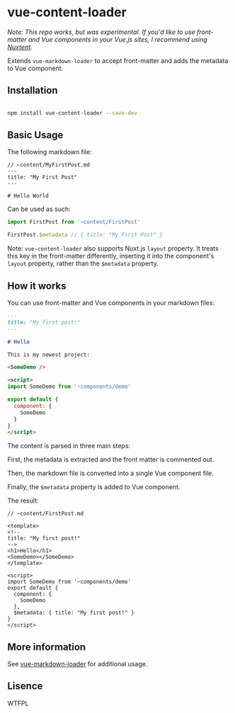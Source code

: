 # vue-content-loader


*Note: This repo works, but was experimental. If you'd like to use front-matter and Vue components in your Vue.js sites, I recommend using [Nuxtent](https://github.com/nuxt-community/nuxtent).*

Extends `vue-markdown-loader` to accept front-matter and adds the metadata to Vue component.

## Installation

```bash

npm install vue-content-loader --save-dev

```

## Basic Usage

The following markdown file:

```
// ~content/MyFirstPost.md
---
title: "My First Post"
---

# Hello World

```

Can be used as such:

```js
import FirstPost from '~content/FirstPost'

FirstPost.$metadata // { title: "My First Post" }
```

Note: `vue-content-loader` also supports Nuxt.js `layout` property. It treats
this key in the front-matter differently, inserting it into the component's `layout` property, rather than the `$metadata` property.

## How it works

You can use front-matter and Vue components in your markdown files:

```md
---
title: "My first post!"
---

# Hello

This is my newest project:

<SomeDemo />

<script>
import SomeDemo from '~components/demo'

export default {
  component: {
    SomeDemo
  }
}
</script>
```

The content is parsed in three main steps:

First, the metadata is extracted and the front matter is commented out.

Then, the markdown file is converted into a single Vue component file.

Finally, the `$metadata` property is added to Vue component.

The result:

```
// ~content/FirstPost.md

<template>
<!--
title: "My first post!"
-->
<h1>Hello</h1>
<SomeDemo></SomeDemo>
</template>

<script>
import SomeDemo from '~components/demo'
export default {
  component: {
    SomeDemo
  },
  $metadata: { title: "My first post!" }
}
</script>
```

## More information

See [vue-markdown-loader](https://github.com/QingWei-Li/vue-markdown-loader) for additional usage.


## Lisence

WTFPL

